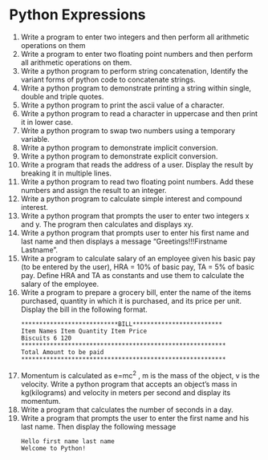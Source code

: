 # Python Expressions
1. Write a program to enter two integers and then perform all arithmetic operations on them
2. Write a program to enter two floating point numbers and then perform all arithmetic operations on them.
3. Write a python program to perform string concatenation, Identify the
variant forms of python code to concatenate strings.
4. Write a python program to demonstrate printing a string within single,
double and triple quotes.
5. Write a python program to print the ascii value of a character.
6. Write a python program to read a character in uppercase and then print
it in lower case.
7. Write a python program to swap two numbers using a temporary
variable.
8. Write a python program to demonstrate implicit conversion.
9. Write a python program to demonstrate explicit conversion.
10. Write a program that reads the address of a user. Display the result by
breaking it in multiple lines.
11. Write a python program to read two floating point numbers. Add these
numbers and assign the result to an integer.
12. Write a python program to calculate simple interest and compound
interest.
13. Write a python program that prompts the user to enter two integers x
and y. The program then calculates and displays xy.
14. Write a python program that prompts user to enter his first name and
last name and then displays a message “Greetings!!!Firstname
Lastname”.
15. Write a program to calculate salary of an employee given his basic pay
(to be entered by the user), HRA = 10% of basic pay, TA = 5% of
basic pay. Define HRA and TA as constants and use them to calculate
the salary of the employee.
16. Write a program to prepare a grocery bill, enter the name of the items
purchased, quantity in which it is purchased, and its price per unit.
Display the bill in the following format.
    ```
    ***************************BILL*************************
    Item Names Item Quantity Item Price
    Biscuits 6 120
    *********************************************************
    Total Amount to be paid
    *********************************************************
    ```
17. Momentum is calculated as e=mc<sup>2</sup>
, m is the mass of the object, v is the
velocity. Write a python program that accepts an object’s mass in
kg(kilograms) and velocity in meters per second and display its
momentum.
18. Write a program that calculates the number of seconds in a day.
19. Write a program that prompts the user to enter the first name and his
last name. Then display the following message
    ```
    Hello first name last name
    Welcome to Python!
    ```